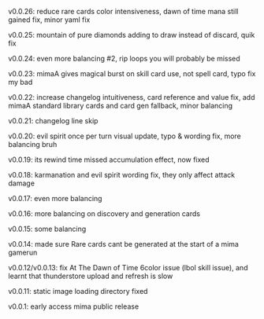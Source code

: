 v0.0.26: reduce rare cards color intensiveness, dawn of time mana still gained fix, minor yaml fix

v0.0.25: mountain of pure diamonds adding to draw instead of discard, quik fix

v0.0.24: even more balancing #2, rip loops you will probably be missed

v0.0.23: mimaA gives magical burst on skill card use, not spell card, typo fix my bad

v0.0.22: increase changelog intuitiveness, card reference and value fix, add mimaA standard library cards and card gen fallback, minor balancing

v0.0.21: changelog line skip

v0.0.20: evil spirit once per turn visual update, typo & wording fix, more balancing bruh

v0.0.19: its rewind time missed accumulation effect, now fixed

v0.0.18: karmanation and evil spirit wording fix, they only affect attack damage

v0.0.17: even more balancing

v0.0.16: more balancing on discovery and generation cards

v0.0.15: some balancing

v0.0.14: made sure Rare cards cant be generated at the start of a mima gamerun

v0.0.12/v0.0.13: fix At The Dawn of Time 6color issue (lbol skill issue), and learnt that thunderstore upload and refresh is slow

v0.0.11: static image loading directory fixed

v0.0.1: early access mima public release